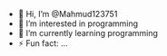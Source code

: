 - 👋 Hi, I’m @Mahmud123751
- 👀 I’m interested in programming
- 🌱 I’m currently learning programming
- ⚡ Fun fact: ...

<!---
Mahmud123751/Mahmud123751 is a ✨ special ✨ repository because its `README.md` (this file) appears on your GitHub profile.
You can click the Preview link to take a look at your changes.
--->
